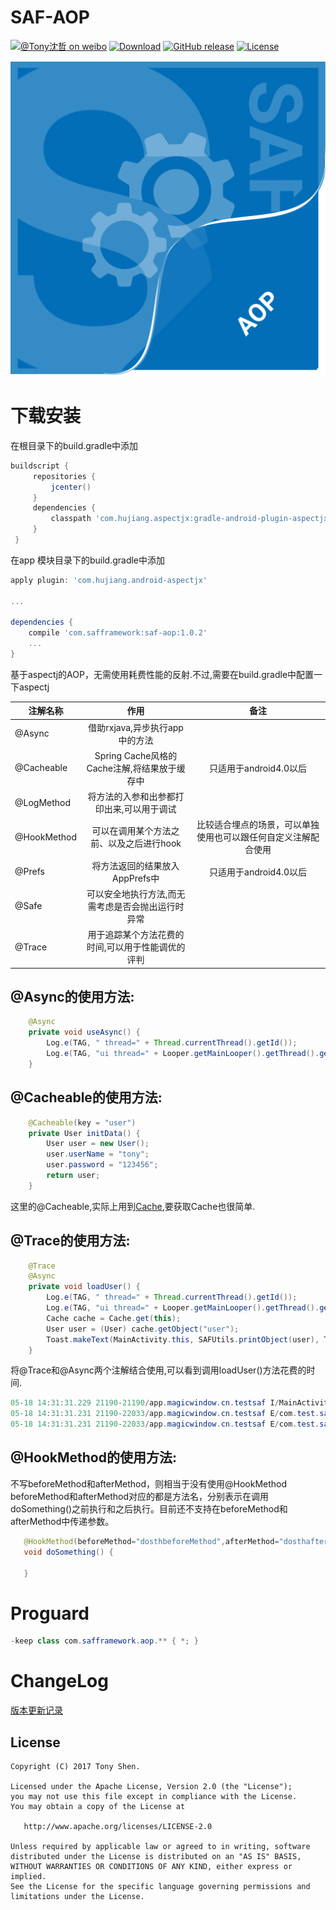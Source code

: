 # SAF-AOP

[![@Tony沈哲 on weibo](https://img.shields.io/badge/weibo-%40Tony%E6%B2%88%E5%93%B2-blue.svg)](http://www.weibo.com/fengzhizi715)
[![Download](https://img.shields.io/badge/Download-1.0.2-red.svg)](https://bintray.com/fengzhizi715/maven/saf-aop/_latestVersion)
[![GitHub release](https://img.shields.io/badge/release-1.0.2-blue.svg)](https://github.com/fengzhizi715/SAF-AOP/releases)
[![License](https://img.shields.io/badge/license-Apache%202-lightgrey.svg)](https://www.apache.org/licenses/LICENSE-2.0.html)

![](logo.png)

# 下载安装

在根目录下的build.gradle中添加
```groovy
buildscript {
     repositories {
         jcenter()
     }
     dependencies {
         classpath 'com.hujiang.aspectjx:gradle-android-plugin-aspectjx:1.0.8'
     }
 }
```

在app 模块目录下的build.gradle中添加
```groovy
apply plugin: 'com.hujiang.android-aspectjx'

...

dependencies {
    compile 'com.safframework:saf-aop:1.0.2'
    ...
}
```

基于aspectj的AOP，无需使用耗费性能的反射.不过,需要在build.gradle中配置一下aspectj


| 注解名称        | 作用          | 备注          |
| ------------- |:-------------:| :-------------:|
| @Async        |借助rxjava,异步执行app中的方法|       |
| @Cacheable    |Spring Cache风格的Cache注解,将结果放于缓存中|只适用于android4.0以后|
| @LogMethod    |将方法的入参和出参都打印出来,可以用于调试|       |
| @HookMethod   |可以在调用某个方法之前、以及之后进行hook|比较适合埋点的场景，可以单独使用也可以跟任何自定义注解配合使用|
| @Prefs        |将方法返回的结果放入AppPrefs中|只适用于android4.0以后|
| @Safe         |可以安全地执行方法,而无需考虑是否会抛出运行时异常|       |
| @Trace        |用于追踪某个方法花费的时间,可以用于性能调优的评判|       |


@Async的使用方法:
---
```Java
	@Async
	private void useAsync() {
		Log.e(TAG, " thread=" + Thread.currentThread().getId());
		Log.e(TAG, "ui thread=" + Looper.getMainLooper().getThread().getId());
	}
```

@Cacheable的使用方法:
---
```Java
	@Cacheable(key = "user")
	private User initData() {
		User user = new User();
		user.userName = "tony";
		user.password = "123456";
		return user;
	}
```

这里的@Cacheable,实际上用到[Cache](https://github.com/fengzhizi715/SAF#cache),要获取Cache也很简单.

@Trace的使用方法:
---
```Java
	@Trace
	@Async
	private void loadUser() {
		Log.e(TAG, " thread=" + Thread.currentThread().getId());
		Log.e(TAG, "ui thread=" + Looper.getMainLooper().getThread().getId());
		Cache cache = Cache.get(this);
		User user = (User) cache.getObject("user");
		Toast.makeText(MainActivity.this, SAFUtils.printObject(user), Toast.LENGTH_SHORT).show();
	}
```
将@Trace和@Async两个注解结合使用,可以看到调用loadUser()方法花费的时间.
```Java
05-18 14:31:31.229 21190-21190/app.magicwindow.cn.testsaf I/MainActivity: MainActivity=loadUser() take [1ms]
05-18 14:31:31.231 21190-22033/app.magicwindow.cn.testsaf E/com.test.saf.activity.MainActivity:  thread=14876
05-18 14:31:31.231 21190-22033/app.magicwindow.cn.testsaf E/com.test.saf.activity.MainActivity: ui thread=1
```


@HookMethod的使用方法:
---
不写beforeMethod和afterMethod，则相当于没有使用@HookMethod<br>
beforeMethod和afterMethod对应的都是方法名，分别表示在调用doSomething()之前执行和之后执行。目前还不支持在beforeMethod和afterMethod中传递参数。

```Java
   @HookMethod(beforeMethod="dosthbeforeMethod",afterMethod="dosthafterMethod")
   void doSomething() {

   }
```

Proguard
===
```java
-keep class com.safframework.aop.** { *; }
```

ChangeLog
===
[版本更新记录](CHANGELOG.md)

License
-------

    Copyright (C) 2017 Tony Shen.

    Licensed under the Apache License, Version 2.0 (the "License");
    you may not use this file except in compliance with the License.
    You may obtain a copy of the License at

       http://www.apache.org/licenses/LICENSE-2.0

    Unless required by applicable law or agreed to in writing, software
    distributed under the License is distributed on an "AS IS" BASIS,
    WITHOUT WARRANTIES OR CONDITIONS OF ANY KIND, either express or implied.
    See the License for the specific language governing permissions and
    limitations under the License.
